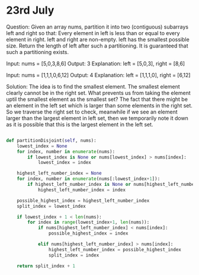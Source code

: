 # 23rd July


Question: Given an array nums, partition it into two (contiguous) subarrays left and right so that:
Every element in left is less than or equal to every element in right.
left and right are non-empty.
left has the smallest possible size.
Return the length of left after such a partitioning.  It is guaranteed that such a partitioning exists.

Input: nums = \[5,0,3,8,6\]
Output: 3
Explanation: left = \[5,0,3\], right = \[8,6\]

Input: nums = \[1,1,1,0,6,12\]
Output: 4
Explanation: left = \[1,1,1,0\], right = \[6,12\]

Solution: The idea is to find the smallest element. The smallest element clearly cannot be in the right set. What prevents us from taking the element uptil the smallest
element as the smallest set? The fact that there might be an element in the left set which is larger than some elements in the
right set. So we traverse the right set to check, meanwhile if we see an element larger than the largest element in left set, then we temporarily note it down as it is possible that this is the largest element in the left set.
``` python

def partitionDisjoint(self, nums):
    lowest_index = None
    for index, number in enumerate(nums):
        if lowest_index is None or nums[lowest_index] > nums[index]:
            lowest_index = index

    highest_left_number_index = None
    for index, number in enumerate(nums[:lowest_index+1]):
        if highest_left_number_index is None or nums[highest_left_number_index] < nums[index]:
            highest_left_number_index = index

    possible_highest_index = highest_left_number_index
    split_index = lowest_index

    if lowest_index + 1 < len(nums):
        for index in range(lowest_index+1, len(nums)):
            if nums[highest_left_number_index] < nums[index]:
                possible_highest_index = index

            elif nums[highest_left_number_index] > nums[index]:
                highest_left_number_index = possible_highest_index
                split_index = index

    return split_index + 1
